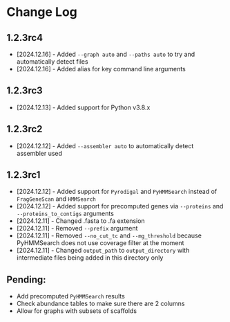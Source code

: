 # Change Log

## 1.2.3rc4
* [2024.12.16] - Added `--graph auto` and `--paths auto` to try and automatically detect files
* [2024.12.16] - Added alias for key command line arguments

## 1.2.3rc3
* [2024.12.13] - Added support for Python v3.8.x

## 1.2.3rc2
* [2024.12.12] - Added `--assembler auto` to automatically detect assembler used

## 1.2.3rc1
* [2024.12.12] - Added support for `Pyrodigal` and `PyHMMSearch` instead of `FragGeneScan` and `HMMSearch`
* [2024.12.12] - Added support for precomputed genes via `--proteins` and `--proteins_to_contigs` arguments
* [2024.12.11] - Changed .fasta to .fa extension
* [2024.12.11] - Removed `--prefix` argument
* [2024.12.11] - Removed `--no_cut_tc` and `--mg_threshold` because PyHMMSearch does not use coverage filter at the moment
* [2024.12.11] - Changed `output_path` to `output_directory` with intermediate files being added in this directory only

## Pending:
* Add precomputed `PyHMMSearch` results
* Check abundance tables to make sure there are 2 columns
* Allow for graphs with subsets of scaffolds
